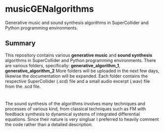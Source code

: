 # musicGENalgorithms
Generative music and sound synthesis algorithms in SuperCollider and Python programming environments.

## Summary

This repository contains various **generative music** and **sound synthesis** algorithms in SuperCollider and Python programming environments. There are various folders, specifically: **generative_algorithm_1**, **generative_algorithm_2** More folders will be uploaded in the next few days, likewise the documentation will be expanded. Each folder contains the respective SuperCollider (.scd) file and a small audio excerpt (.wav) file from the .scd file. 
#
The sound synthesis of the algorithms involves many techniques and processes of various kind, from classical techniques such as FM with feedback synthesis to dynamical systems of integrated differential equations. Since their nature is very singluar I preferred to heavily comment the code rather than a detailed description.
